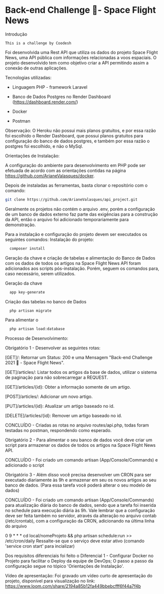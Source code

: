 # Back-end Challenge 🏅- Space Flight News

Introdução

    This is a challenge by Coodesh

Foi desenvolvida uma Rest API que utiliza os dados do projeto Space Flight News, uma API pública com informações relacionadas a voos espaciais. O projeto desenvolvido tem como objetivo criar a API permitindo assim a conexão de outras aplicações.

Tecnologias utilizadas:

-   Linguagem PHP - framework Laravel

-   Banco de Dados Postgres no Render Dashboard (https://dashboard.render.com/)

-   Docker

-   Postman

Observação: O Heroku não possui mais planos gratuitos, e por essa razão foi escolhido o Render Dashboard, que possui planos gratuitos para configuração do banco de dados postgres, e também por essa razão o postgres foi escolhido, e não o MySql.

Orientações de Instalação:

A configuração do ambiente para desenvolvimento em PHP pode ser efetuada de acordo com as orientações contidas na página https://github.com/ArianeValasques/docker.

Depois de instaladas as ferramentas, basta clonar o repositório com o comando:

```bash
git clone https://github.com/ArianeValasques/api_project.git
```

Geralmente os projetos não contém o arquivo .env, porém a configuração de um banco de dados externo faz parte das exigências para a construção da API, então o arquivo foi adicionado temporariamente para demonstração.

Para a instalação e configuração do projeto devem ser executados os seguintes comandos:
Instalação do projeto:

```bash
  composer install
```

Geração da chave e criação de tabelas e alimentação do Banco de Dados com os dados de todos os artigos na Space Flight News API foram adicionados aos scripts pós-instalação. Porém, seguem os comandos para, caso necessário, serem utilizados.

Geração da chave

```bash
  app key-generate
```

Criação das tabelas no banco de Dados

```bash
  php artisan migrate
```

Para alimentar o

```bash
  php artisan load:database
```

Processo de Desenvolvimento:

Obrigatório 1 - Desenvolver as seguintes rotas:

[GET]/: Retornar um Status: 200 e uma Mensagem "Back-end Challenge 2021 🏅 - Space Flight News".

[GET]/articles/: Listar todos os artigos da base de dados, utilizar o sistema de paginação para não sobrecarregar a REQUEST.

[GET]/articles/{id}: Obter a informação somente de um artigo.

[POST]/articles/: Adicionar um novo artigo.

[PUT]/articles/{id}: Atualizar um artigo baseado no id.

[DELETE]/articles/{id}: Remover um artigo baseado no id.

CONCLUÍDO - Criadas as rotas no arquivo routes/api.php, todas foram testadas no postman, respondendo como esperado.

Obrigatório 2 - Para alimentar o seu banco de dados você deve criar um script para armazenar os dados de todos os artigos na Space Flight News API.

CONCLUÍDO - Foi criado um comando artisan (App/Console/Commands) e adicionado o script

Obrigatório 3 - Além disso você precisa desenvolver um CRON para ser executado diariamente às 9h e armazenar em seu os novos artigos ao seu banco de dados. (Para essa tarefa você poderá alterar o seu modelo de dados)

CONCLUÍDO - Foi criado um comando artisan (App/Console/Commands) para atualização diária do banco de dados, sendo que a tarefa foi inserida no schedule para execução diária às 9h.
Vale lembrar que a configuração deve ser feita também no servidor, através da alteração no arquivo contab (/etc/crontab), com a configuração da CRON, adicionando na última linha do arquivo

0 9 \* \* \* cd local/nomeProjeto && php artisan schedule:run >> /etc/cron/daily
Ressalte-se que o serviço deve estar ativo (comando 'service cron start' para incializar)

Dos requisitos diferenciais foi feito o Diferencial 1 - Configurar Docker no Projeto para facilitar o Deploy da equipe de DevOps;
O passo a passo da configuração segue no tópico 'Orientações de Instalação'.

Vídeo de apresentação:
Foi gravado um vídeo curto de apresentação do projeto, disponível para visualização no link:
https://www.loom.com/share/2194a85b12fa449bbebcfff6f44a7f4b
